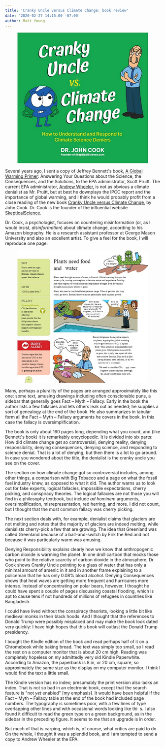 ```yaml
---
title: 'Cranky Uncle versus Climate Change: book review'
date: '2020-02-27 14:15:00 -07:00'
author: Matt Young
---
```

<figure>
<img src="/uploads/2020/Cranky_Uncle_Cover_600.jpg" alt="Cover"/>
<figcaption>
</figcaption>
</figure>

Several years ago, I sent a copy of Jeffrey Bennett's book, [A Global Warming Primer](https://www.amazon.com/Global-Warming-Primer-Answering-Consequences/dp/1937548783): Answering Your Questions about the Science, the Consequences, and the Solutions, to the EPA administrator, Scott Pruitt. The current EPA administrator, [Andrew Wheeler](https://en.wikipedia.org/wiki/Andrew_R._Wheeler), is not as obvious a climate denialist as Mr. Pruitt, but at best he downplays the IPCC report and the importance of global warming, and I think he would probably profit from a close reading of the new book [Cranky Uncle versus Climate Change](https://www.amazon.com/dp/B07RBPNJH3/), by John Cook. Dr. Cook is the founder of the influential website [SkepticalScience](https://skepticalscience.com/).

Dr. Cook, a psychologist, focuses on countering misinformation (or, as I would insist, *disinformation*) about climate change, according to his Amazon biography. He is a research assistant professor at George Mason University and also an excellent artist. To give a feel for the book, I will reproduce one page:

<!--more-->

<figure>
<img src="/uploads/2020/Cranky_Uncle_p96_600.jpg" alt="Sample page"/>
<figcaption>
</figcaption>
</figure>

Many, perhaps a plurality of the pages are arranged approximately like this one: some text, amusing drawings including often conscionable puns, a sidebar that generally goes Fact – Myth – Fallacy.  Early in the book the author lists a few fallacies and lets others leak out as needed; he supplies a sort of genealogy at the end of the book. He also summarizes in tabular form all the Fact – Myth – Fallacy arguments he covers in the book. In this case the fallacy is oversimplification.

The book is only about 160 pages long, depending what you count, and (like Bennett's book) it is remarkably encyclopedic. It is divided into six parts: How did climate change get so controversial, denying reality, denying responsibility, denying consequences, denying science, and responding to science denial. That is a lot of denying, but then there is a lot to go around. In case you wondered about the title, the denialist is the cranky uncle you see on the cover.

The section on how climate change got so controversial includes, among other things, a comparison with Big Tobacco and a page on what the fossil fuel industry knew, as opposed to what it did. The author warns us to look out for fake experts, logical fallacies, impossible expectations, cherry picking, and conspiracy theories. The logical fallacies are not those you will find in a philosophy textbook, but include *ad hominem* arguments, oversimplification, misrepresentation, red herring, and more. I did not count, but I thought that the most common fallacy was cherry picking.

The next section deals with, for example, denialist claims that glaciers are not melting and notes that the majority of glaciers are indeed melting, while denialists cherry-pick a few that are growing. The idea that Greenland was called Greenland because of a bait-and-switch by Erik the Red and not because it was particularly warm was amusing.

Denying Responsibility explains clearly how we know that anthropogenic carbon dioxide is warming the planet. In one droll cartoon that mocks those who point to the relative scarcity of carbon dioxide in the atmosphere, Dr. Cook shows Cranky Uncle pointing to a glass of water that has only a minimal amount of arsenic in it and in another frame explaining to a policeman that he has only 0.08% blood alcohol. Denying Consequences shows that heat waves are getting more frequent and hurricanes more intense. Instead of concentrating on polar bears, however, I thought he could have spent a couple of pages discussing coastal flooding, which is apt to cause tens if not hundreds of millions of refugees in countries like Bangladesh.

I could have lived without the conspiracy theorists, looking a little bit like medieval monks in their black hoods. And I thought that the references to Donald Trump were possibly misplaced and may make the book look dated very quickly: I have high hopes that this book will outlast the Donald Trump presidency.
 
I bought the Kindle edition of the book and read perhaps half of it on a Chromebook while baking bread. The text was simply too small, so I read the rest on a computer monitor that is about 20&nbsp;cm high. Reading was completely hopeless on my admittedly very old Kindle Paperwhite. According to Amazon, the paperback is 8&nbsp;in, or 20&nbsp;cm, square, so approximately the same size as the display on my computer monitor. I think I would find the text a little small.

The Kindle version has no index; presumably the print version also lacks an index. That is not so bad in an electronic book, except that the search feature is "not *yet* enabled" [my emphasis]. It would have been helpful if the Fact – Myth – Fallacy table at the end of the book had included page numbers. The typography is sometimes poor, with a few lines of type overlapping other lines and with occasional words looking like thi&nbsp;&nbsp;s. I also found it difficult to read the green type on a green background, as in the sidebar in the preceding figure. It seems to me that an upgrade is in order.

But much of that is carping, which is, of course, what critics are paid to do. On the whole, I thought it was a splendid book, and I am tempted to send a copy to Andrew Wheeler at the EPA.

